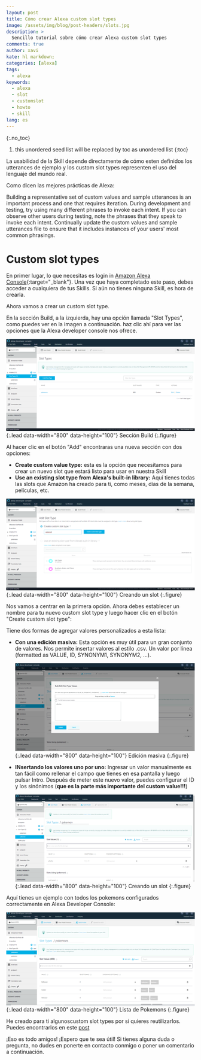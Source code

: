 ```yaml
---
layout: post
title: Cómo crear Alexa custom slot types
image: /assets/img/blog/post-headers/slots.jpg
description: >
  Sencillo tutorial sobre cómo crear Alexa custom slot types
comments: true
author: xavi
kate: hl markdown;
categories: [alexa]
tags:
  - alexa
keywords:
  - alexa
  - slot
  - customslot
  - howto
  - skill
lang: es
---
```

{:.no_toc}
1. this unordered seed list will be replaced by toc as unordered list
{:toc}

La usabilidad de la Skill depende directamente de cómo esten definidos los utterances de ejemplo y los custom slot types representen el uso del lenguaje del mundo real.

Como dicen las mejores prácticas de Alexa:

Building a representative set of custom values and sample utterances is an important process and one that requires iteration. During development and testing, try using many different phrases to invoke each intent. If you can observe other users during testing, note the phrases that they speak to invoke each intent. Continually update the custom values and sample utterances file to ensure that it includes instances of your users' most common phrasings.

# Custom slot types

En primer lugar, lo que necesitas es login in [Amazon Alexa Console](https://developer.amazon.com/alexa){:target="_blank"}. Una vez que haya completado este paso, debes acceder a cualquiera de tus Skills. Si aún no tienes ninguna Skill, es hora de crearla. 

Ahora vamos a crear un custom slot type. 

En la sección Build, a la izquierda, hay una opción llamada "Slot Types", como puedes ver en la imagen a continuación. haz clic ahí para ver las opciones que la Alexa developer console nos ofrece.

![Full-width image](/assets/img/blog/tutorials/custom-slot-types/custom-slot-types-1.png){:.lead data-width="800" data-height="100"}
Sección Build
{:.figure}


Al hacer clic en el botón "Add" encontraras una nueva sección con dos opciones:
* **Create custom value type:**
 esta es la opción que necesitamos para crear un nuevo slot que estará listo para usar en nuestra Skill
* **Use an existing slot type from Alexa's built-in library:**
  Aquí tienes todas las slots que Amazon ha creado para ti, como meses, días de la semana, películas, etc.

![Full-width image](/assets/img/blog/tutorials/custom-slot-types/custom-slot-types-2.png){:.lead data-width="800" data-height="100"}
Creando un slot
{:.figure}

Nos vamos a centrar en la primera opción. Ahora debes establecer un nombre para tu nuevo custom slot type y luego hacer clic en el botón "Create custom slot type":

Tiene dos formas de agregar valores personalizados a esta lista:
* **Con una edición masiva:**
  Esta opción es muy útil para un gran conjunto de valores. Nos permite insertar valores al estilo .csv. Un valor por línea (formatted as VALUE, ID, SYNONYM1, SYNONYM2, …).

  ![Full-width image](/assets/img/blog/tutorials/custom-slot-types/custom-slot-types-4.png){:.lead data-width="800" data-height="100"}
  Edición masiva
  {:.figure}

* **INsertando los valores uno por uno:**
  Ingresar un valor manualmente es tan fácil como rellenar el campo que tienes en esa pantalla y luego pulsar Intro. Después de meter este nuevo valor, puedes configurar el ID y los sinónimos (**que es la parte más importante del custom value!!!**)

  ![Full-width image](/assets/img/blog/tutorials/custom-slot-types/custom-slot-types-3.png){:.lead data-width="800" data-height="100"}
 Creando un slot
  {:.figure}
  

Aquí tienes un ejemplo con todos los pokemons configurados correctamente en Alexa Developer Console:

![Full-width image](/assets/img/blog/tutorials/custom-slot-types/custom-slot-types-5.png){:.lead data-width="800" data-height="100"}
Lista de Pokemons
{:.figure}

He creado para ti algunoscustom slot types por si quieres reutilizarlos. Puedes encontrarlos en este [post](/alexa/2020-03-01-alexa-useful-custom-slots-types)

¡Eso es todo amigos! ¡Espero que te sea útil! Si tienes alguna duda o pregunta, no dudes en ponerte en contacto conmigo o poner un comentario a continuación.